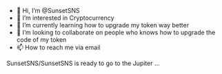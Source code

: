 - 👋 Hi, I’m @SunsetSNS
- 👀 I’m interested in Cryptocurrency
- 🌱 I’m currently learning how to upgrade my token way better
- 💞️ I’m looking to collaborate on people who knows how to upgrade the code of my token
- 📫 How to reach me via email


SunsetSNS/SunsetSNS is ready to go to the Jupiter ...
